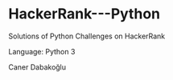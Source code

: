 # HackerRank---Python
Solutions of Python Challenges on HackerRank

Language: Python 3

Caner Dabakoğlu
